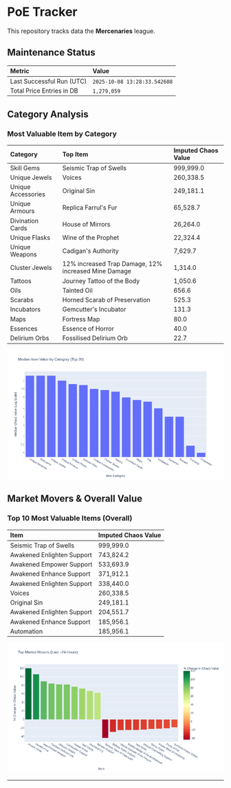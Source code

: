 # PoE Tracker

This repository tracks data the **Mercenaries** league.

## Maintenance Status

<!-- START_MAINTENANCE -->
| Metric | Value |
|:---|:---|
| Last Successful Run (UTC) | `2025-10-08 13:28:33.542608` |
| Total Price Entries in DB | `1,279,059` |

<!-- END_MAINTENANCE -->

## Category Analysis

<!-- START_CATEGORY_ANALYSIS -->
### Most Valuable Item by Category
| Category | Top Item | Imputed Chaos Value |
| :--- | :--- | :--- |
| Skill Gems | Seismic Trap of Swells | 999,999.0 |
| Unique Jewels | Voices | 260,338.5 |
| Unique Accessories | Original Sin | 249,181.1 |
| Unique Armours | Replica Farrul's Fur | 65,528.7 |
| Divination Cards | House of Mirrors | 26,264.0 |
| Unique Flasks | Wine of the Prophet | 22,324.4 |
| Unique Weapons | Cadigan's Authority | 7,629.7 |
| Cluster Jewels | 12% increased Trap Damage, 12% increased Mine Damage | 1,314.0 |
| Tattoos | Journey Tattoo of the Body | 1,050.6 |
| Oils | Tainted Oil | 656.6 |
| Scarabs | Horned Scarab of Preservation | 525.3 |
| Incubators | Gemcutter's Incubator | 131.3 |
| Maps | Fortress Map | 80.0 |
| Essences | Essence of Horror | 40.0 |
| Delirium Orbs | Fossilised Delirium Orb | 22.7 |


![Category Analysis Chart](charts/category_analysis.png)
<!-- END_CATEGORY_ANALYSIS -->

## Market Movers & Overall Value

<!-- START_ANALYSIS -->
### Top 10 Most Valuable Items (Overall)
| Item | Imputed Chaos Value |
| :--- | :--- |
| Seismic Trap of Swells | 999,999.0 |
| Awakened Enlighten Support | 743,824.2 |
| Awakened Empower Support | 533,693.9 |
| Awakened Enhance Support | 371,912.1 |
| Awakened Enlighten Support | 338,440.0 |
| Voices | 260,338.5 |
| Original Sin | 249,181.1 |
| Awakened Enlighten Support | 204,551.7 |
| Awakened Enhance Support | 185,956.1 |
| Automation | 185,956.1 |


![Market Movers Chart](charts/market_movers.png)
<!-- END_ANALYSIS -->

---
